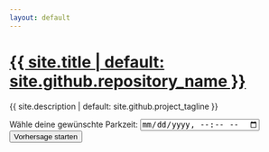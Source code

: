 ```yaml
---
layout: default
---
```

<h1><a href="{{ "/" | absolute_url }}">{{ site.title | default: site.github.repository_name }}</a></h1>
<p>{{ site.description | default: site.github.project_tagline }}</p>



Wähle deine gewünschte Parkzeit: <input type="datetime-local" id="datepicker">
<button type="button" id="btn_prediction">Vorhersage starten</button>

<div id="chart-container" style="height: 400px;"></div>
